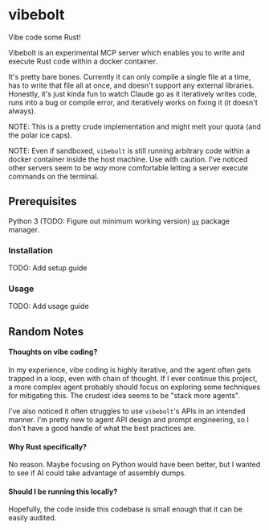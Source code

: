 # vibebolt
Vibe code some Rust!

Vibebolt is an experimental MCP server which enables you to write and execute Rust code within a docker container. 

It's pretty bare bones. Currently it can only compile a single file at a time, has to write that file all at once, and doesn't support any external libraries. Honestly, it's just kinda fun to watch Claude go as it iteratively writes code, runs into a bug or compile error, and iteratively works on fixing it (it doesn't always).

NOTE: This is a pretty crude implementation and might melt your quota (and the polar ice caps).

NOTE: Even if sandboxed, `vibebolt` is still running arbitrary code within a docker container inside the host machine. Use with caution. I've noticed other servers seem to be *way* more comfortable letting a server execute commands on the terminal.

## Prerequisites
Python 3 (TODO: Figure out minimum working version)
[`uv`](https://github.com/astral-sh/uv) package manager.

### Installation
TODO: Add setup guide

### Usage
TODO: Add usage guide

## Random Notes

#### Thoughts on vibe coding?
In my experience, vibe coding is highly iterative, and the agent often gets trapped in a loop, even with chain of thought. If I ever continue this project, a more complex agent probably should focus on exploring some techniques for mitigating this. The crudest idea seems to be "stack more agents".

I've also noticed it often struggles to use `vibebolt`'s APIs in an intended manner. I'm pretty new to agent API design and prompt engineering, so I don't have a good handle of what the best practices are.

#### Why Rust specifically?
No reason. Maybe focusing on Python would have been better, but I wanted to see if AI could take advantage of assembly dumps.

#### Should I be running this locally?
Hopefully, the code inside this codebase is small enough that it can be easily audited.
